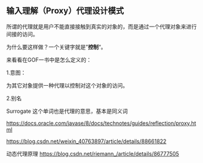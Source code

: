 ## 输入理解（Proxy）代理设计模式

所谓的代理就是用户不能直接接触到真实的对象的，而是通过一个代理对象来进行间接的访问。

为什么要这样做？一个关键字就是”**控制**“。

来看看在GOF一书中是怎么定义的：

1.意图：

为其它对象提供一种代理以控制对这个对象的访问。

2.别名

Surrogate 这个单词也是代理的意思，基本是同义词



https://docs.oracle.com/javase/8/docs/technotes/guides/reflection/proxy.html

https://blog.csdn.net/weixin_40763897/article/details/88661822

动态代理原理
https://blog.csdn.net/riemann_/article/details/86777505